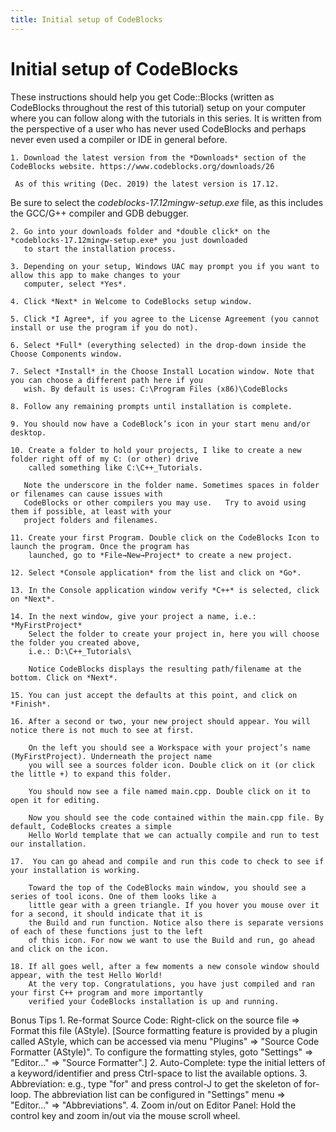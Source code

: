 ```yaml
---
title: Initial setup of CodeBlocks 
---
```


# Initial setup of CodeBlocks 


These instructions should help you get Code::Blocks (written as CodeBlocks throughout the rest of this tutorial)
setup on your computer where you can follow along with the tutorials in this series. It is written from the perspective
of a user who has never used CodeBlocks and perhaps never even used a compiler or IDE in general before.

    1. Download the latest version from the *Downloads* section of the CodeBlocks website. https://www.codeblocks.org/downloads/26
       
     As of this writing (Dec. 2019) the latest version is 17.12.
Be sure to select the *codeblocks-17.12mingw-setup.exe* file, as this includes the GCC/G++ compiler and GDB debugger.
       
    2. Go into your downloads folder and *double click* on the *codeblocks-17.12mingw-setup.exe* you just downloaded
       to start the installation process.
       
    3. Depending on your setup, Windows UAC may prompt you if you want to allow this app to make changes to your
       computer, select *Yes*.
       
    4. Click *Next* in Welcome to CodeBlocks setup window.
       
    5. Click *I Agree*, if you agree to the License Agreement (you cannot install or use the program if you do not).
       
    6. Select *Full* (everything selected) in the drop-down inside the Choose Components window.
       
    7. Select *Install* in the Choose Install Location window. Note that you can choose a different path here if you
       wish. By default is uses: C:\Program Files (x86)\CodeBlocks
       
    8. Follow any remaining prompts until installation is complete.
       
    9. You should now have a CodeBlock’s icon in your start menu and/or desktop.
       
    10. Create a folder to hold your projects, I like to create a new folder right off of my C: (or other) drive
        called something like C:\C++_Tutorials.
       
       Note the underscore in the folder name. Sometimes spaces in folder or filenames can cause issues with
       CodeBlocks or other compilers you may use. 	Try to avoid using them if possible, at least with your
       project folders and filenames.
       
    11. Create your first Program. Double click on the CodeBlocks Icon to launch the program. Once the program has
        launched, go to *File→New→Project* to create a new project.
       
    12. Select *Console application* from the list and click on *Go*.
       
    13. In the Console application window verify *C++* is selected, click on *Next*.
       
    14. In the next window, give your project a name, i.e.: *MyFirstProject*
        Select the folder to create your project in, here you will choose the folder you created above,
        i.e.: D:\C++_Tutorials\

	    Notice CodeBlocks displays the resulting path/filename at the bottom. Click on *Next*.

    15. You can just accept the defaults at this point, and click on *Finish*.
       
    16. After a second or two, your new project should appear. You will notice there is not much to see at first.
       
        On the left you should see a Workspace with your project’s name (MyFirstProject). Underneath the project name
        you will see a sources folder icon. Double click on it (or click the little +) to expand this folder.
       	
        You should now see a file named main.cpp. Double click on it to open it for editing.
       
        Now you should see the code contained within the main.cpp file. By default, CodeBlocks creates a simple
        Hello World template that we can actually compile and run to test our installation.

    17.  You can go ahead and compile and run this code to check to see if your installation is working.
       
        Toward the top of the CodeBlocks main window, you should see a series of tool icons. One of them looks like a
        little gear with a green triangle. If you hover you mouse over it for a second, it should indicate that it is
        the Build and run function. Notice also there is separate versions of each of these functions just to the left
        of this icon. For now we want to use the Build and run, go ahead and click on the icon.
       
    18. If all goes well, after a few moments a new console window should appear, with the test Hello World!
        At the very top. Congratulations, you have just compiled and ran your first C++ program and more importantly
        verified your CodeBlocks installation is up and running.
       


Bonus Tips
    1. Re-format Source Code: Right-click on the source file ⇒ Format this file (AStyle). [Source formatting feature is
       provided by a plugin called AStyle, which can be accessed via menu "Plugins" ⇒ "Source Code Formatter (AStyle)".
       To configure the formatting styles, goto "Settings" ⇒ "Editor..." ⇒ "Source Formatter".]
    2. Auto-Complete: type the initial letters of a keyword/identifier and press Ctrl-space to list the available
        options.
    3. Abbreviation: e.g., type "for" and press control-J to get the skeleton of for-loop. The abbreviation list can be
       configured in "Settings" menu ⇒ "Editor..." ⇒ "Abbreviations".
    4. Zoom in/out on Editor Panel:
       Hold the control key and zoom in/out via the mouse scroll wheel.
